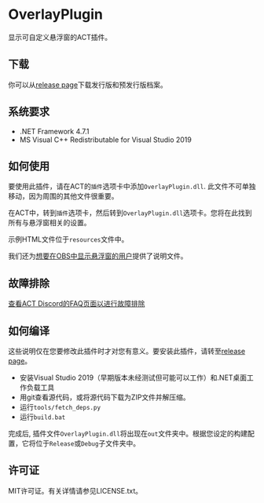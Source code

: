 # OverlayPlugin

显示可自定义悬浮窗的ACT插件。

## 下载

你可以从[release page](https://github.com/ngld/OverlayPlugin/releases)下载发行版和预发行版档案。

## 系统要求

* .NET Framework 4.7.1
* MS Visual C++ Redistributable for Visual Studio 2019

## 如何使用

要使用此插件，请在ACT的`插件`选项卡中添加`OverlayPlugin.dll`. 此文件不可单独移动，因为周围的其他文件很重要。

在ACT中，转到`插件`选项卡，然后转到`OverlayPlugin.dll`选项卡。您将在此找到所有与悬浮窗相关的设置。

示例HTML文件位于`resources`文件中。

我们还为[想要在OBS中显示悬浮窗的用户](./STREAMER_CN.md)提供了说明文件。

## 故障排除

[查看ACT Discord的FAQ页面以进行故障排除](https://gist.github.com/ngld/e2217563bbbe1750c0917217f136687d)

## 如何编译

这些说明仅在您要修改此插件时才对您有意义。要安装此插件，请转至[release page](https://github.com/ngld/OverlayPlugin/releases)。
* 安装Visual Studio 2019（早期版本未经测试但可能可以工作）和.NET桌面工作负载工具
* 用git查看源代码，或将源代码下载为ZIP文件并解压缩。
* 运行`tools/fetch_deps.py`
* 运行`build.bat`

完成后, 插件文件`OverlayPlugin.dll`将出现在`out`文件夹中。根据您设定的构建配置，它将位于`Release`或`Debug`子文件夹中。

## 许可证

MIT许可证。有关详情请参见LICENSE.txt。

[releases]: https://github.com/ngld/OverlayPlugin/releases
